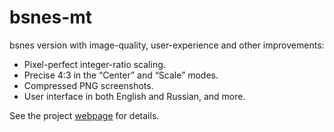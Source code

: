 # bsnes-mt

bsnes version with image-quality, user-experience and other improvements:

* Pixel-perfect integer-ratio scaling.
* Precise 4:3 in the “Center” and “Scale” modes.
* Compressed PNG screenshots.
* User interface in both English and Russian, and more.

See the project [webpage](http://tanalin.com/en/projects/bsnes-mt/) for details.
